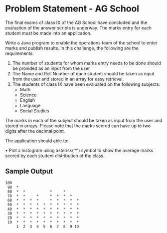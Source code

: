 # Problem Statement - AG School

The final exams of class IX of the AG School have concluded and the evaluation of the answer scripts is underway. The marks entry for each student must be made into an application. 

Write a Java program to enable the operations team of the school to enter marks and publish results. In this challenge, the following are the requirements:
1.	The number of students for whom marks entry needs to be done should be provided as an input from the user
2.	The Name and Roll Number of each student should be taken as input from the user and stored in an array for easy retrieval.
3.	The students of class IX have been evaluated on the following subjects:
    - Math
    - Science
    - English
    - Language
    - Social Studies

The marks in each of the subject should be taken as input from the user and stored in arrays. Please note that the marks scored can have up to two digits after the decimal point.


The application should able to:

•	Plot a histogram using asterisk('*') symbol to show the average marks scored by each student distribution of the class.

## Sample Output

```
100
 90  *
 80  *  *           *     *
 70  *  *     *     *  *  *  *
 60  *  *  *  *     *  *  *  *  *
 50  *  *  *  *  *  *  *  *  *  *
 40  *  *  *  *  *  *  *  *  *  *
 30  *  *  *  *  *  *  *  *  *  *
 20  *  *  *  *  *  *  *  *  *  *
 10  *  *  *  *  *  *  *  *  *  *
     1  2  3  4  5  6  7  8  9 10

```

